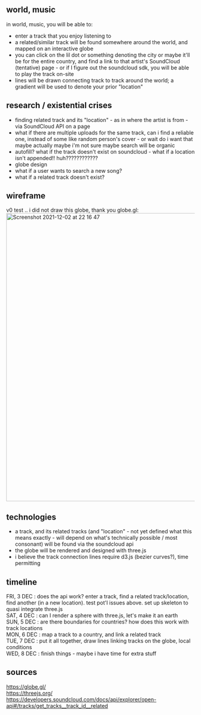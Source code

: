 ## world, music
in world, music, you will be able to:
- enter a track that you enjoy listening to
- a related/similar track will be found somewhere around the world, and mapped on an interactive globe
- you can click on the lil dot or something denoting the city or maybe it'll be for the entire country, and find a link to that artist's SoundCloud (tentative) page - or if I figure out the soundcloud sdk, you will be able to play the track on-site
- lines will be drawn connecting track to track around the world; a gradient will be used to denote your prior "location"

## research / existential crises
- finding related track and its "location" - as in where the artist is from - via SoundCloud API on a page
- what if there are multiple uploads for the same track, can i find a reliable one, instead of some like random person's cover - or wait do i want that maybe actually maybe i'm not sure maybe search will be organic
- autofill? what if the track doesn't exist on soundcloud - what if a location isn't appended!! huh????????????
- globe design
- what if a user wants to search a new song?
- what if a related track doesn't exist?

## wireframe
v0 test .. i did not draw this globe, thank you globe.gl:<br>
<img width="771" alt="Screenshot 2021-12-02 at 22 16 47" src="https://user-images.githubusercontent.com/17345270/144539122-81781c31-01ee-4231-9f02-bd3178c27710.png">

## technologies
- a track, and its related tracks (and "location" - not yet defined what this means exactly - will depend on what's technically possible / most consonant) will be found via the soundcloud api
- the globe will be rendered and designed with three.js
- i believe the track connection lines require d3.js (bezier curves?), time permitting

## timeline
FRI, 3 DEC : does the api work? enter a track, find a related track/location, find another (in a new location). test pot'l issues above. set up skeleton to quasi integrate three.js<br>
SAT, 4 DEC : can I render a sphere with three.js, let's make it an earth<br>
SUN, 5 DEC : are there boundaries for countries? how does this work with track locations<br>
MON, 6 DEC : map a track to a country, and link a related track<br>
TUE, 7 DEC : put it all together, draw lines linking tracks on the globe, local conditions<br>
WED, 8 DEC : finish things - maybe i have time for extra stuff

## sources
https://globe.gl/<br>
https://threejs.org/<br>
https://developers.soundcloud.com/docs/api/explorer/open-api#/tracks/get_tracks__track_id__related
